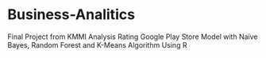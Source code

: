 # Business-Analitics
Final Project from KMMI
Analysis Rating Google Play Store Model with
Naïve Bayes, Random Forest and K-Means Algorithm
Using R
